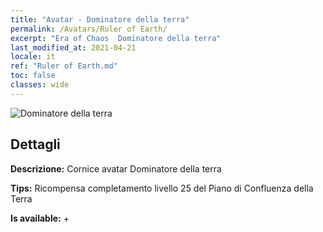 ```yaml
---
title: "Avatar - Dominatore della terra"
permalink: /Avatars/Ruler of Earth/
excerpt: "Era of Chaos  Dominatore della terra"
last_modified_at: 2021-04-21
locale: it
ref: "Ruler of Earth.md"
toc: false
classes: wide
---
```

 ![Dominatore della terra](/images/a/avatarFrame_40.png)

## Dettagli

 **Descrizione:** Cornice avatar Dominatore della terra 

 **Tips:** Ricompensa completamento livello 25 del Piano di Confluenza della Terra 

 **Is available:**  + 

